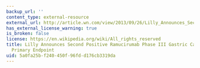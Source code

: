 ```yaml
---
backup_url: ''
content_type: external-resource
external_url: http://article.wn.com/view/2013/09/26/Lilly_Announces_Second_Positive_Ramucirumab_Phase_III_Gastri_v/
has_external_license_warning: true
is_broken: false
license: https://en.wikipedia.org/wiki/All_rights_reserved
title: Lilly Announces Second Positive Ramucirumab Phase III Gastric Cancer StudyMeets
  Primary Endpoint
uid: 5a0fa25b-f240-450f-96fd-d176cb3319da
---
```

